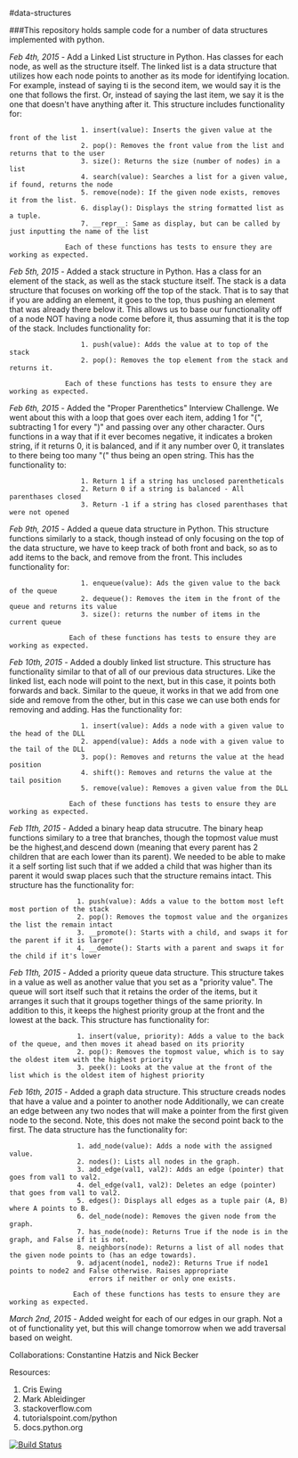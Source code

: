 #data-structures

###This repository holds sample code for a number of data structures implemented with python.

*Feb 4th, 2015* - Add a Linked List structure in Python. Has classes for each node, as well as the structure itself.
                  The linked list is a data structure that utilizes how each node points to another as its mode for
                  identifying location. For example, instead of saying ti is the second item, we would say it is the one that
                  follows the first. Or, instead of saying the last item, we say it is the one that doesn't have anything
                  after it. This structure includes functionality for:

                      1. insert(value): Inserts the given value at the front of the list
                      2. pop(): Removes the front value from the list and returns that to the user
                      3. size(): Returns the size (number of nodes) in a list
                      4. search(value): Searches a list for a given value, if found, returns the node
                      5. remove(node): If the given node exists, removes it from the list.
                      6. display(): Displays the string formatted list as a tuple.
                      7. __repr__: Same as display, but can be called by just inputting the name of the list

                  Each of these functions has tests to ensure they are working as expected.


*Feb 5th, 2015* - Added a stack structure in Python. Has a class for an element of the stack, as well as the stack stucture itself.
                  The stack is a data structure that focuses on working off the top of the stack. That is
                  to say that if you are adding an element, it goes to the top, thus pushing an element that was
                  already there below it. This allows us to base our functionality off of a node NOT having a node
                  come before it, thus assuming that it is the top of the stack. Includes functionality for:

                      1. push(value): Adds the value at to top of the stack
                      2. pop(): Removes the top element from the stack and returns it.

                  Each of these functions has tests to ensure they are working as expected.


*Feb 6th, 2015* - Added the "Proper Parenthetics" Interview Challenge. We went about this with a loop
                  that goes over each item, adding 1 for "(", subtracting 1 for every ")" and passing
                  over any other character. Ours functions in a way that if it ever becomes negative, it
                  indicates a broken string, if it returns 0, it is balanced, and if it any number over 0,
                  it translates to there being too many "(" thus being an open string. This has the functionality to:

                      1. Return 1 if a string has unclosed parentheticals
                      2. Return 0 if a string is balanced - All parenthases closed
                      3. Return -1 if a string has closed parenthases that were not opened


*Feb 9th, 2015* - Added a queue data structure in Python. This structure functions similarly to a stack, though
                  instead of only focusing on the top of the data structure, we have to keep track of both front
                  and back, so as to add items to the back, and remove from the front. This includes functionality for:

                      1. enqueue(value): Ads the given value to the back of the queue
                      2. dequeue(): Removes the item in the front of the queue and returns its value
                      3. size(): returns the number of items in the current queue

                   Each of these functions has tests to ensure they are working as expected.


*Feb 10th, 2015* - Added a doubly linked list structure. This structure has functionality similar to that of
                   all of our previous data structures. Like the linked list, each node will point to the next,
                   but in this case, it points both forwards and back. Similar to the queue, it works in that we add
                   from one side and remove from the other, but in this case we can use both ends for removing and adding.
                   Has the functionality for:

                      1. insert(value): Adds a node with a given value to the head of the DLL
                      2. append(value): Adds a node with a given value to the tail of the DLL
                      3. pop(): Removes and returns the value at the head position
                      4. shift(): Removes and returns the value at the tail position
                      5. remove(value): Removes a given value from the DLL

                   Each of these functions has tests to ensure they are working as expected.


*Feb 11th, 2015* - Added a binary heap data strucutre. The binary heap functions similary to a tree that branches, though
                   the topmost value must be the highest,and descend down (meaning that every parent has 2 children that are
                   each lower than its parent). We needed to be able to make it a self sorting list such that if we added a
                   child that was higher than its parent it would swap places such that the structure remains intact. This
                   structure has the functionality for:

                     1. push(value): Adds a value to the bottom most left most portion of the stack
                     2. pop(): Removes the topmost value and the organizes the list the remain intact
                     3. __promote(): Starts with a child, and swaps it for the parent if it is larger
                     4. __demote(): Starts with a parent and swaps it for the child if it's lower


*Feb 11th, 2015* - Added a priority queue data structure. This structure takes in a value as well as another
                   value that you set as a "priority value". The queue will sort itself such that it retains
                   the order of the items, but it arranges it such that it groups together things of the same
                   priority. In addition to this, it keeps the highest priority group at the front and the
                   lowest at the back. This structure has functionality for:

                     1. insert(value, priority): Adds a value to the back of the queue, and then moves it ahead based on its priority
                     2. pop(): Removes the topmost value, which is to say the oldest item with the highest priority
                     3. peek(): Looks at the value at the front of the list which is the oldest item of highest priority


*Feb 16th, 2015* - Added a graph data structure. This structure creads nodes that have a value and a pointer to another node
                   Additionally, we can create an edge between any two nodes that will make a pointer from the first given
                   node to the second. Note, this does not make the second point back to the first. The data structure has
                   the functionality for:

                     1. add_node(value): Adds a node with the assigned value.
                     2. nodes(): Lists all nodes in the graph.
                     3. add_edge(val1, val2): Adds an edge (pointer) that goes from val1 to val2.
                     4. del_edge(val1, val2): Deletes an edge (pointer) that goes from val1 to val2.
                     5. edges(): Displays all edges as a tuple pair (A, B) where A points to B.
                     6. del_node(node): Removes the given node from the graph.
                     7. has_node(node): Returns True if the node is in the graph, and False if it is not.
                     8. neighbors(node): Returns a list of all nodes that the given node points to (has an edge towards).
                     9. adjacent(node1, node2): Returns True if node1 points to node2 and False otherwise. Raises appropriate
                        errors if neither or only one exists.

                    Each of these functions has tests to ensure they are working as expected.


*March 2nd, 2015* - Added weight for each of our edges in our graph. Not a ot of functionality yet, but this will change tomorrow
                    when we add traversal based on weight.



Collaborations:
Constantine Hatzis and Nick Becker


Resources:

1. Cris Ewing
2. Mark Ableidinger
3. stackoverflow.com
4. tutorialspoint.com/python
5. docs.python.org

[![Build Status](https://travis-ci.org/constanthatz/data-structures.svg?branch=master)](https://travis-ci.org/constanthatz/data-structures)
